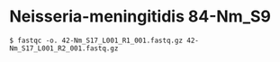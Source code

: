 # Neisseria-meningitidis 84-Nm_S9

```
$ fastqc -o. 42-Nm_S17_L001_R1_001.fastq.gz 42-Nm_S17_L001_R2_001.fastq.gz
```
